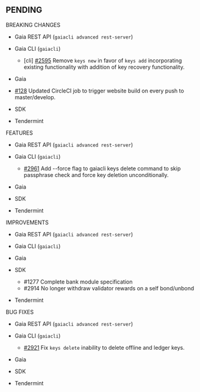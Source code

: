 ## PENDING

BREAKING CHANGES

* Gaia REST API (`gaiacli advanced rest-server`)

* Gaia CLI  (`gaiacli`)
  * [cli] [\#2595](https://github.com/cosmos/cosmos-sdk/issues/2595) Remove `keys new` in favor of `keys add` incorporating existing functionality with addition of key recovery functionality.

* Gaia
 - [#128](https://github.com/tendermint/devops/issues/128) Updated CircleCI job to trigger website build on every push to master/develop.
* SDK

* Tendermint


FEATURES

* Gaia REST API (`gaiacli advanced rest-server`)

* Gaia CLI  (`gaiacli`)
  - [\#2961](https://github.com/cosmos/cosmos-sdk/issues/2961) Add --force flag to gaiacli keys delete command to skip passphrase check and force key deletion unconditionally.

* Gaia

* SDK

* Tendermint


IMPROVEMENTS

* Gaia REST API (`gaiacli advanced rest-server`)

* Gaia CLI  (`gaiacli`)

* Gaia

* SDK
  * \#1277 Complete bank module specification
  * \#2914 No longer withdraw validator rewards on a self bond/unbond

* Tendermint


BUG FIXES

* Gaia REST API (`gaiacli advanced rest-server`)

* Gaia CLI  (`gaiacli`)
  * [\#2921](https://github.com/cosmos/cosmos-sdk/issues/2921) Fix `keys delete` inability to delete offline and ledger keys.

* Gaia

* SDK

* Tendermint
